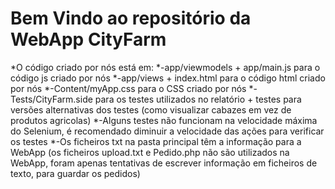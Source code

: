 # Bem Vindo ao repositório da WebApp CityFarm
*O código criado por nós está em:
*-app/viewmodels + app/main.js para o código js criado por nós
*-app/views + index.html para o código html criado por nós
*-Content/myApp.css para o CSS criado por nós
*-Tests/CityFarm.side para os testes utilizados no relatório + testes para versões alternativas dos testes (como visualizar cabazes em vez de produtos agricolas)
*-Alguns testes não funcionam na velocidade máxima do Selenium, é recomendado diminuir a velocidade das ações para verificar os testes
*-Os ficheiros txt na pasta principal têm a informação para a WebApp (os ficheiros upload.txt e Pedido.php não são utilizados na WebApp, foram apenas tentativas de escrever informação em ficheiros de texto, para guardar os pedidos)

